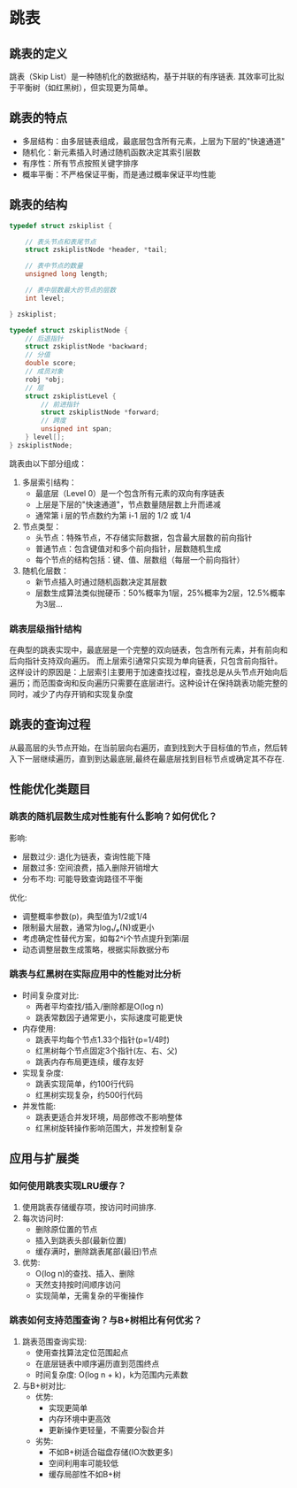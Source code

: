 # 跳表

## 跳表的定义
跳表（Skip List）是一种随机化的数据结构，基于并联的有序链表.
其效率可比拟于平衡树（如红黑树），但实现更为简单。

## 跳表的特点
- 多层结构：由多层链表组成，最底层包含所有元素，上层为下层的"快速通道"
- 随机化：新元素插入时通过随机函数决定其索引层数
- 有序性：所有节点按照关键字排序
- 概率平衡：不严格保证平衡，而是通过概率保证平均性能


## 跳表的结构
```c
typedef struct zskiplist {

    // 表头节点和表尾节点
    struct zskiplistNode *header, *tail;

    // 表中节点的数量
    unsigned long length;

    // 表中层数最大的节点的层数
    int level;

} zskiplist;
```

```c
typedef struct zskiplistNode {
    // 后退指针
    struct zskiplistNode *backward;
    // 分值
    double score;
    // 成员对象
    robj *obj;
    // 层
    struct zskiplistLevel {
        // 前进指针
        struct zskiplistNode *forward;
        // 跨度
        unsigned int span;
    } level[];
} zskiplistNode;
```
跳表由以下部分组成：
1. 多层索引结构：
    - 最底层（Level 0）是一个包含所有元素的双向有序链表
    - 上层是下层的"快速通道"，节点数量随层数上升而递减
    - 通常第 i 层的节点数约为第 i-1 层的 1/2 或 1/4
2. 节点类型：
    - 头节点：特殊节点，不存储实际数据，包含最大层数的前向指针
    - 普通节点：包含键值对和多个前向指针，层数随机生成
    - 每个节点的结构包括：键、值、层数组（每层一个前向指针）
3. 随机化层数：
    - 新节点插入时通过随机函数决定其层数
    - 层数生成算法类似抛硬币：50%概率为1层，25%概率为2层，12.5%概率为3层...


### 跳表层级指针结构
在典型的跳表实现中，最底层是一个完整的双向链表，包含所有元素，并有前向和后向指针支持双向遍历。
而上层索引通常只实现为单向链表，只包含前向指针。
这样设计的原因是：上层索引主要用于加速查找过程，查找总是从头节点开始向后遍历；而范围查询和反向遍历只需要在底层进行。这种设计在保持跳表功能完整的同时，减少了内存开销和实现复杂度

## 跳表的查询过程
从最高层的头节点开始，在当前层向右遍历，直到找到大于目标值的节点，然后转入下一层继续遍历，直到到达最底层,最终在最底层找到目标节点或确定其不存在.



## 性能优化类题目
###  跳表的随机层数生成对性能有什么影响？如何优化？
影响:
- 层数过少: 退化为链表，查询性能下降
- 层数过多: 空间浪费，插入删除开销增大
- 分布不均: 可能导致查询路径不平衡

优化:
- 调整概率参数(p)，典型值为1/2或1/4
- 限制最大层数，通常为log₁/ₚ(N)或更小
- 考虑确定性替代方案，如每2^i个节点提升到第i层
- 动态调整层数生成策略，根据实际数据分布


###  跳表与红黑树在实际应用中的性能对比分析
- 时间复杂度对比:
    - 两者平均查找/插入/删除都是O(log n)
    - 跳表常数因子通常更小，实际速度可能更快
- 内存使用:
    - 跳表平均每个节点1.33个指针(p=1/4时)
    - 红黑树每个节点固定3个指针(左、右、父)
    - 跳表内存布局更连续，缓存友好
- 实现复杂度:
    - 跳表实现简单，约100行代码
    - 红黑树实现复杂，约500行代码
- 并发性能:
    - 跳表更适合并发环境，局部修改不影响整体
    - 红黑树旋转操作影响范围大，并发控制复杂


## 应用与扩展类
### 如何使用跳表实现LRU缓存？
1. 使用跳表存储缓存项，按访问时间排序.
2. 每次访问时:
    - 删除原位置的节点
    - 插入到跳表头部(最新位置)
    - 缓存满时，删除跳表尾部(最旧)节点
3. 优势:
    - O(log n)的查找、插入、删除
    - 天然支持按时间顺序访问
    - 实现简单，无需复杂的平衡操作


### 跳表如何支持范围查询？与B+树相比有何优劣？
1. 跳表范围查询实现:
    - 使用查找算法定位范围起点
    - 在底层链表中顺序遍历直到范围终点
    - 时间复杂度: O(log n + k)，k为范围内元素数
2. 与B+树对比:
    - 优势:
        - 实现更简单
        - 内存环境中更高效
        - 更新操作更轻量，不需要分裂合并
    - 劣势:
        - 不如B+树适合磁盘存储(IO次数更多)
        - 空间利用率可能较低
        - 缓存局部性不如B+树








